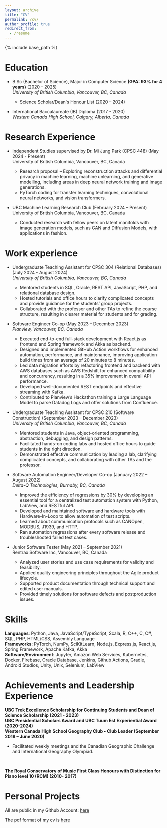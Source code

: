 ```yaml
---
layout: archive
title: "CV"
permalink: /cv/
author_profile: true
redirect_from:
  - /resume
---
```


{% include base_path %}

Education
======
* B.Sc (Bachelor of Science), Major in Computer Science **(GPA: 93% for 4 years)** (2020 – 2025)
  <br> _University of British Columbia, Vancouver, BC, Canada_
  * Science Scholar/Dean's Honour List (2020 – 2024)


* International Baccalaureate (IB) Diploma (2017 - 2020)
  <br> _Western Canada High School, Calgary, Alberta, Canada_

Research Experience
======
* Independent Studies supervised by Dr. Mi Jung Park (CPSC 448) (May 2024 - Present)
  <br> University of British Columbia, Vancouver, BC, Canada
  * Research proposal – Exploring reconstruction attacks and differential privacy in machine learning, machine unlearning, and generative modelling, including areas in deep neural network training and image generations.
  * PyTorch coding for transfer learning techniques, convolutional neural networks, and vision transformers.

* UBC Machine Learning Research Club (February 2024 – Present)
  <br> University of British Columbia, Vancouver, BC, Canada
  * Conducted research with fellow peers on latent manifolds with image generation models, such as GAN and Diffusion Models, with applications in fashion.

Work experience
======
* Undergraduate Teaching Assistant for CPSC 304 (Relational Databases) (July 2024 - August 2024)
  <br> _University of British Columbia, Vancouver, BC, Canada_
  * Mentored students in SQL, Oracle, REST API, JavaScript, PHP, and relational database design.
  * Hosted tutorials and office hours to clarify complicated concepts and provide guidance for the students’ group projects.
  * Collaborated with the professor and other TAs to refine the course structure, resulting in clearer material for students and for grading.

* Software Engineer Co-op (May 2023 – December 2023)
  <br> _Planview, Vancouver, BC, Canada_
  * Executed end-to-end full-stack development with React.js as frontend and Spring framework and Akka as backend.
  * Designed and implemented GitHub Action workflows for enhanced automation, performance, and maintenance, improving application build times from an average of 20 minutes to 8 minutes.
  * Led data migration efforts by refactoring frontend and backend with AWS databases such as AWS Redshift for enhanced compatibility and concurrency, resulting in a 35% improvement in overall API performance.
  * Developed well-documented REST endpoints and effective streaming with Kafka.
  * Contributed to Planview’s Hackathon training a Large Language Model to parse Datadog Logs and offer solutions from Confluence.

* Undergraduate Teaching Assistant for CPSC 210 (Software Construction) (September 2023 – December 2023)
  <br> _University of British Columbia, Vancouver, BC, Canada_
  * Mentored students in Java, object-oriented programming, abstraction, debugging, and design patterns.
  * Facilitated hands-on coding labs and hosted office hours to guide students in the right direction.
  * Demonstrated effective communication by leading a lab, clarifying complicated concepts, and collaborating with other TAs and the professor.

* Software Automation Engineer/Developer Co-op (January 2022 – August 2022)
  <br> _Delta-Q Technologies, Burnaby, BC, Canada_
  * Improved the efficiency of regressions by 30% by developing an essential tool for a centralized test automation system with Python, LabView, and RESTful API.
  * Developed and maintained software and hardware tools with Hardware-In-Loop to allow automation of test scripts.
  * Learned about communication protocols such as CANOpen, MODBUS, J1939, and HTTP.
  * Ran automation regressions after every software release and troubleshooted failed test cases.

* Junior Software Tester (May 2021 – September 2021)
  <br> Rentrax Software Inc, Vancouver, BC, Canada
  * Analyzed user stories and use case requirements for validity and feasibility.
  * Applied quality engineering principles throughout the Agile product lifecycle.
  * Supported product documentation through technical support and edited user manuals.
  * Provided timely solutions for software defects and postproduction issues.
  
Skills
======
**Languages**: Python, Java, JavaScript/TypeScript, Scala, R, C++, C, C#, SQL, PHP, HTML/CSS, Assembly Language
<br>
**Frameworks**: PyTorch, NumPy, SciKitLearn, Node.js, Express.js, React.js, Spring Framework, Apache Kafka, Akka
<br>
**Software/Environment**: Jupyter, Amazon Web Services, Kubernetes, Docker, Firebase, Oracle Database, Jenkins, Github Actions, Gradle, Android Studios, Unity, Unix, Selenium, LabView
  
Achievements and Leadership Experience
======

**UBC Trek Excellence Scholarship for Continuing Students and Dean of Science Scholarship (2021 - 2023)**
<br>
**UBC Presidential Scholars Award and UBC Tuum Est Experiential Award (2020-2024)**
<br>
**Western Canada High School Geography Club • Club Leader (September 2018 – June 2020)**
  * Facilitated weekly meetings and the Canadian Geographic Challenge and International Geography Olympiad.
<br>

**The Royal Conservatory of Music First Class Honours with Distinction for Piano level 10 (RCM) (2010- 2017)**
  
Personal Projects
======

All are public in my Github Account: [here](https://github.com/whalebeavercat)

The pdf format of my cv is [here](https://whalebeavercat.github.io/files/wc_resume.pdf)
